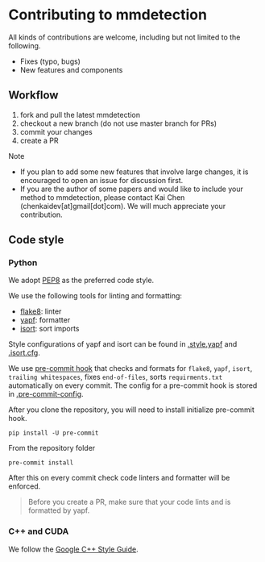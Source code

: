 # Contributing to mmdetection

All kinds of contributions are welcome, including but not limited to the following.

- Fixes (typo, bugs)
- New features and components

## Workflow

1. fork and pull the latest mmdetection
2. checkout a new branch (do not use master branch for PRs)
3. commit your changes
4. create a PR

Note
- If you plan to add some new features that involve large changes, it is encouraged to open an issue for discussion first.
- If you are the author of some papers and would like to include your method to mmdetection,
please contact Kai Chen (chenkaidev[at]gmail[dot]com). We will much appreciate your contribution.

## Code style

### Python
We adopt [PEP8](https://www.python.org/dev/peps/pep-0008/) as the preferred code style.

We use the following tools for linting and formatting:
- [flake8](http://flake8.pycqa.org/en/latest/): linter
- [yapf](https://github.com/google/yapf): formatter
- [isort](https://github.com/timothycrosley/isort): sort imports

Style configurations of yapf and isort can be found in [.style.yapf](../.style.yapf) and [.isort.cfg](../.isort.cfg).

We use [pre-commit hook](https://pre-commit.com/) that checks and formats for `flake8`, `yapf`, `isort`, `trailing whitespaces`,
 fixes `end-of-files`, sorts `requirments.txt` automatically on every commit.
The config for a pre-commit hook is stored in [.pre-commit-config](../.pre-commit-config.yaml).

After you clone the repository, you will need to install initialize pre-commit hook.

```
pip install -U pre-commit
```

From the repository folder
```
pre-commit install
```

After this on every commit check code linters and formatter will be enforced.


>Before you create a PR, make sure that your code lints and is formatted by yapf.

### C++ and CUDA
We follow the [Google C++ Style Guide](https://google.github.io/styleguide/cppguide.html).
